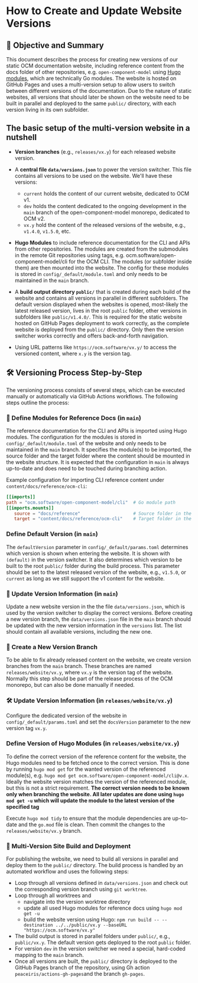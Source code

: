 # How to Create and Update Website Versions

## 🎯 Objective and Summary

This document describes the process for creating new versions of our static OCM documentation website, including reference content from the docs folder of other repositories, e.g. `open-component-model` using [Hugo modules](https://gohugo.io/hugo-modules/use-modules/), which are technically Go modules. The website is hosted on GitHub Pages and uses a multi-version setup to allow users to switch between different versions of the documentation. Due to the nature of static websites, all versions that should later be shown on the website need to be built in parallel and deployed to the same `public/` directory, with each version living in its own subfolder.

## The basic setup of the multi-version website in a nutshell

- **Version branches** (e.g., `releases/vx.y`) for each released website version.

- A **central file `data/versions.json`** to power the version switcher. This file contains all versions to be used on the website. We'll have these versions:
  - `current` holds the content of our current website, dedicated to OCM v1.
  - `dev` holds the content dedicated to the ongoing development in the `main` branch of the open-component-model monorepo, dedicated to OCM v2.
  - `vx.y` hold the content of the released versions of the website, e.g., `v1.4.0`, `v1.5.0`, etc.

- **Hugo Modules** to include reference documentation for the CLI and APIs from other repositories. The modules are created from the submodules in the remote Git repositories using tags, e.g. ocm.software/open-component-model/cli for the OCM CLI. The modules (or subfolder inside them) are then mounted into the website. The config for these modules is stored in `config/_default/module.toml` and only needs to be maintained in the `main` branch.

- A **build output directory `public/`** that is created during each build of the website and contains all versions in parallel in different subfolders. The default version displayed when the websites is opened, most-likely the latest released version, lives in the root `public` folder, other versions in subfolders like `public/v1.4.0/`. This is required for the static website hosted on GitHub Pages deployment to work correctly, as the complete website is deployed from the `public/` directory. Only then the version switcher works correctly and offers back-and-forth navigation.

- Using URL patterns like `https://ocm.software/vx.y/` to access the versioned content, where `x.y` is the version tag.

## 🛠️ Versioning Process Step-by-Step

The versioning process consists of several steps, which can be executed manually or automatically via GitHub Actions workflows. The following steps outline the process:

### 🔧 Define Modules for Reference Docs (in `main`)

The reference documentation for the CLI and APIs is imported using Hugo modules. The configuration for the modules is stored in `config/_default/module.toml` of the website and only needs to be maintained in the `main` branch. It specifies the module(s) to be imported, the source folder and the target folder where the content should be mounted in the website structure. It is expected that the configuration in `main` is always up-to-date and does need to be touched during branching action.

Example configuration for importing CLI reference content under `content/docs/reference/ocm-cli`:

   ```toml
   [[imports]]
   path = "ocm.software/open-component-model/cli"  # Go module path
   [[imports.mounts]]
      source = "docs/reference"                    # Source folder in the Go module
      target = "content/docs/reference/ocm-cli"    # Target folder in the website structure
   ```

### Define Default Version (in `main`)

The `defaultVersion` parameter in `config/_default/params.toml` determines which version is shown when entering the website. It is shown with `(default)` in the version switcher. It also determines which version to be built to the root `public/` folder during the build process. This parameter should be set to the latest released version of the website, e.g., `v1.5.0`, or `current` as long as we still support the v1 content for the website.

### 📄 Update Version Information (in `main`)

Update a new website version in the the file `data/versions.json`, which is used by the version switcher to display the correct versions. Before creating a new version branch, the `data/versions.json` file in the `main` branch should be updated with the new version information in the `versions` list. The list should contain all available versions, including the new one.

### 🧱 Create a New Version Branch

To be able to fix already released content on the website, we create version branches from the `main` branch. These branches are named `releases/website/vx.y`, where `vx.y` is the version tag of the website. Normally this step should be part of the release process of the OCM monorepo, but can also be done manually if needed.

### 🛠️ Update Version Information (in `releases/website/vx.y`)

Configure the dedicated version of the website in `config/_default/params.toml` and set the `docsVersion` parameter to the new version tag `vx.y`.

### Define Version of Hugo Modules (in `releases/website/vx.y`)

To define the correct version of the reference content for the website, the Hugo modules need to be fetched once to the correct version. This is done by running `hugo mod get` for the wanted version of the referenced module(s), e.g. `hugo mod get ocm.software/open-component-model/cli@v.x`. Ideally the website version matches the version of the referenced module, but this is not a strict requirement. **The correct version needs to be known only when branching the website. All later updates are done using `hugo mod get -u` which will update the module to the latest version of the specified tag**

Execute `hugo mod tidy` to ensure that the module dependencies are up-to-date and the `go.mod` file is clean. Then commit the changes to the `releases/website/vx.y` branch.

### 🚀 Multi-Version Site Build and Deployment

For publishing the website, we need to build all versions in parallel and deploy them to the `public/` directory. The build process is handled by an automated workflow and uses the following steps:

- Loop through all versions defined in `data/versions.json` and check out the corresponding version branch using `git worktree`.
- Loop through all worktrees and
  - navigate into the version worktree directory
  - update all used Hugo modules for reference docs using `hugo mod get -u`
  - build the website version using Hugo: `npm run build -- --destination ../../public/vx.y --baseURL "https://ocm.software/vx.y"`
- The build output is stored in parallel folders under `public/`, e.g., `public/vx.y`. The default version gets deployed to the root `public` folder.
- For version `dev` in the version switcher we need a special, hard-coded mapping to the `main` branch.
- Once all versions are built, the `public/` directory is deployed to the GitHub Pages branch of the repository, using Gh action `peaceiris/actions-gh-pages`and the branch `gh-pages`.

